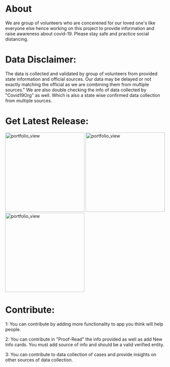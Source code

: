 # About
We are group of volunteers who are concerened for our loved one's like everyone else hence working on this project to provide information and raise awareness about covid-19. Please stay safe and practice social distancing.

# Data Disclaimer: 
The data is collected and validated by group of volunteers from provided state information and official sources. Our data may be delayed or not exactly matching the official as we are combining them from multiple sources."
We are also double checking the info of data collected by "Covid19Org" as well. Which is also a state wise confirmed data collection from multiple sources.

# Get Latest Release:
<div>
  <img width="250" alt="portfolio_view" src="https://i.imgur.com/7V34Lfh.png">
  <img width="250" alt="portfolio_view" src="https://i.imgur.com/sPBNADi.png">
  <img width="250" alt="portfolio_view" src="https://i.imgur.com/EgnRTre.png">
</div>

# Contribute:
1: You can contribute by adding more functionality to app you think will help people.

2: You can contribute in "Proof-Read" the info provided as well as add New Info cards. You must add source of info and should
be a valid verified entity.

3: You can contribute to data collection of cases and provide insights on other sources of data collection.
